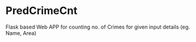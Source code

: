 # PredCrimeCnt
Flask based Web APP for counting no. of Crimes for given input details (eg. Name, Area)

